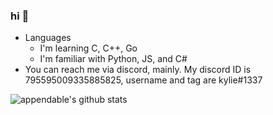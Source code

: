 ### hi 👋

<!--
**appendable/appendable** is a ✨ _special_ ✨ repository because its `README.md` (this file) appears on your GitHub profile.-->

- Languages
  - I'm learning C, C++, Go
  - I'm familiar with Python, JS, and C#
- You can reach me via discord, mainly. My discord ID is 795595009335885825, username and tag are kylie#1337

![appendable's github stats](https://github-readme-stats.vercel.app/api?username=appendable&theme=radical)


